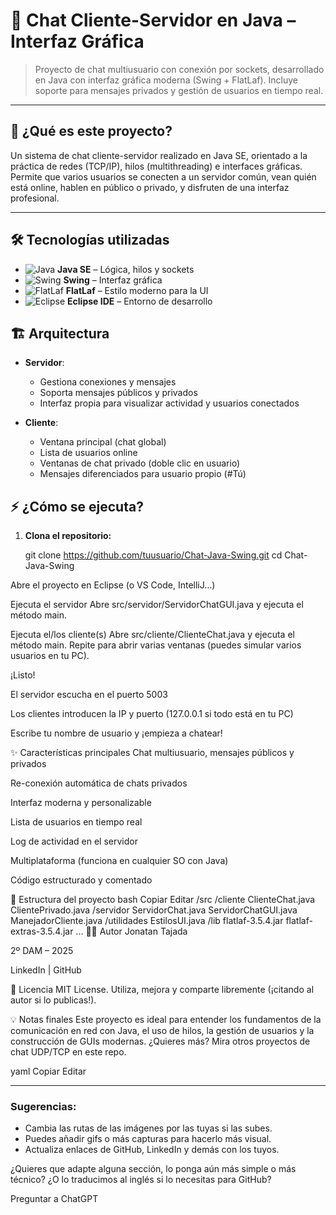 # 💬 Chat Cliente-Servidor en Java – Interfaz Gráfica

> Proyecto de chat multiusuario con conexión por sockets, desarrollado en Java con interfaz gráfica moderna (Swing + FlatLaf). Incluye soporte para mensajes privados y gestión de usuarios en tiempo real.

---

## 🚀 **¿Qué es este proyecto?**

Un sistema de chat cliente-servidor realizado en Java SE, orientado a la práctica de redes (TCP/IP), hilos (multithreading) e interfaces gráficas. Permite que varios usuarios se conecten a un servidor común, vean quién está online, hablen en público o privado, y disfruten de una interfaz profesional.

---

## 🛠️ **Tecnologías utilizadas**

- ![Java](https://img.shields.io/badge/Java-ED8B00?style=flat&logo=java&logoColor=white) **Java SE** – Lógica, hilos y sockets
- ![Swing](https://img.shields.io/badge/Swing-%23232F3E.svg?&style=flat) **Swing** – Interfaz gráfica
- ![FlatLaf](https://img.shields.io/badge/FlatLaf-0064a5?style=flat) **FlatLaf** – Estilo moderno para la UI
- ![Eclipse](https://img.shields.io/badge/Eclipse_IDE-2C2255?style=flat&logo=eclipse-ide&logoColor=white) **Eclipse IDE** – Entorno de desarrollo


## 🏗️ **Arquitectura**

- **Servidor**:  
  - Gestiona conexiones y mensajes
  - Soporta mensajes públicos y privados
  - Interfaz propia para visualizar actividad y usuarios conectados

- **Cliente**:  
  - Ventana principal (chat global)
  - Lista de usuarios online
  - Ventanas de chat privado (doble clic en usuario)
  - Mensajes diferenciados para usuario propio (#Tú)


## ⚡ **¿Cómo se ejecuta?**

1. **Clona el repositorio:**
 
   git clone https://github.com/tuusuario/Chat-Java-Swing.git
   cd Chat-Java-Swing

Abre el proyecto en Eclipse (o VS Code, IntelliJ…)

Ejecuta el servidor
Abre src/servidor/ServidorChatGUI.java y ejecuta el método main.

Ejecuta el/los cliente(s)
Abre src/cliente/ClienteChat.java y ejecuta el método main.
Repite para abrir varias ventanas (puedes simular varios usuarios en tu PC).

¡Listo!

El servidor escucha en el puerto 5003

Los clientes introducen la IP y puerto (127.0.0.1 si todo está en tu PC)

Escribe tu nombre de usuario y ¡empieza a chatear!

✨ Características principales
Chat multiusuario, mensajes públicos y privados

Re-conexión automática de chats privados

Interfaz moderna y personalizable

Lista de usuarios en tiempo real

Log de actividad en el servidor

Multiplataforma (funciona en cualquier SO con Java)

Código estructurado y comentado

📂 Estructura del proyecto
bash
Copiar
Editar
/src
  /cliente
    ClienteChat.java
    ClientePrivado.java
  /servidor
    ServidorChat.java
    ServidorChatGUI.java
    ManejadorCliente.java
  /utilidades
    EstilosUI.java
/lib
  flatlaf-3.5.4.jar
  flatlaf-extras-3.5.4.jar
...
🧑‍💻 Autor
Jonatan Tajada

2º DAM – 2025

LinkedIn | GitHub

📖 Licencia
MIT License.
Utiliza, mejora y comparte libremente (¡citando al autor si lo publicas!).

💡 Notas finales
Este proyecto es ideal para entender los fundamentos de la comunicación en red con Java, el uso de hilos, la gestión de usuarios y la construcción de GUIs modernas.
¿Quieres más? Mira otros proyectos de chat UDP/TCP en este repo.

yaml
Copiar
Editar

---

### **Sugerencias:**
- Cambia las rutas de las imágenes por las tuyas si las subes.
- Puedes añadir gifs o más capturas para hacerlo más visual.
- Actualiza enlaces de GitHub, LinkedIn y demás con los tuyos.

¿Quieres que adapte alguna sección, lo ponga aún más simple o más técnico? ¿O lo traducimos al inglés si lo necesitas para GitHub?








Preguntar a ChatGPT
